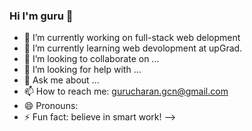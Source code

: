 ### Hi I'm guru 👋

- 🔭 I’m currently working on full-stack web delopment
- 🌱 I’m currently learning web devolopment at upGrad.
- 👯 I’m looking to collaborate on ...
- 🤔 I’m looking for help with ...
- 💬 Ask me about ...
- 📫 How to reach me: gurucharan.gcn@gmail.com
- 😄 Pronouns:
- ⚡ Fun fact: believe in smart work!
-->
